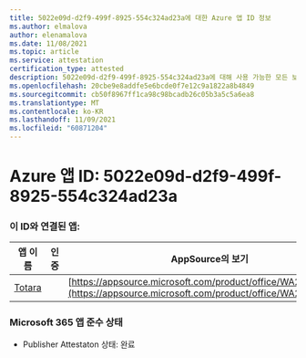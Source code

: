 ```yaml
---
title: 5022e09d-d2f9-499f-8925-554c324ad23a에 대한 Azure 앱 ID 정보
ms.author: elmalova
author: elenamalova
ms.date: 11/08/2021
ms.topic: article
ms.service: attestation
certification_type: attested
description: 5022e09d-d2f9-499f-8925-554c324ad23a에 대해 사용 가능한 모든 보안 및 규정 준수 정보입니다.
ms.openlocfilehash: 20cbe9e8addfe5e6bcde0f7e12c9a1822a8b4849
ms.sourcegitcommit: cb50f8967ff1ca98c98bcadb26c05b3a5c5a6ea8
ms.translationtype: MT
ms.contentlocale: ko-KR
ms.lasthandoff: 11/09/2021
ms.locfileid: "60871204"
---
```

# <a name="azure-app-id-5022e09d-d2f9-499f-8925-554c324ad23a"></a>Azure 앱 ID: 5022e09d-d2f9-499f-8925-554c324ad23a


### <a name="apps-associated-with-this-id"></a>이 ID와 연결된 앱:
| **앱 이름** | **인증** | **AppSource의 보기** |
|--------------|---------------|-----------------------|
| [Totara](https://docs.microsoft.com/microsoft-365-app-certification/forward/WA200003222) |  | [https://appsource.microsoft.com/product/office/WA200003222](https://appsource.microsoft.com/product/office/WA200003222) |

### <a name="microsoft-365-app-compliance-status"></a>Microsoft 365 앱 준수 상태
- Publisher Attestaton 상태: 완료
